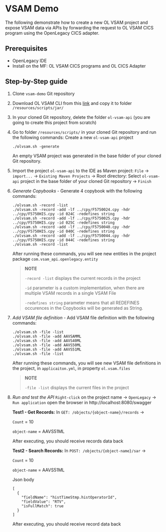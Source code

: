# VSAM Demo

The following demonstrate how to create a new OL VSAM project and expose VSAM data via APIs by forwarding the request to OL VSAM CICS program using the OpenLegacy CICS adapter.

## Prerequisites
* OpenLegacy IDE
* Install on the MF: OL VSAM CICS programs and OL CICS Adapter

## Step-by-Step guide

1. Clone `vsam-demo` Git repository

2. Download OL VSAM CLI from this [link](https://drive.google.com/file/d/1KS9XcvsrWneotJsY3hdmDcLNJCpit_xn/view?usp=sharing) and copy it to folder `/resources/scripts/jar/`

3. In your cloned Git repository, delete the folder `ol-vsam-api` (you are going to create this project from scratch)

4. Go to folder `/resources/scripts/` in your cloned Git repository and run the following commands:
    Create a new `ol-vsam-api` project
    ```
    ./olvsam.sh -generate
    ```
    An empty VSAM project was generated in the base folder of your cloned Git repository.
    
5. Import the project `ol-vsam-api` to the IDE as Maven project:
   `File` -> `import...` -> `Existing Maven Projects` -> Root directory: Select `ol-vsam-api` project in the base folder of your cloned Git repository -> `Finish`
    
6.	*Generate Copybooks* - Generate 4 copybook with the following commands:
    ```
    ./olvsam.sh -record -list
    ./olvsam.sh -record -add -lf ../cpy/F5750024.cpy -hdr ../cpy/F5750HIS.cpy -id 024C -redefines string
    ./olvsam.sh -record -add -lf ../cpy/F5750025.cpy -hdr ../cpy/F5750HIS.cpy -id 025C -redefines string
    ./olvsam.sh -record -add -lf ../cpy/F5750040.cpy -hdr ../cpy/F5750HIS.cpy -id 040C -redefines string
    ./olvsam.sh -record -add -lf ../cpy/F5750044.cpy -hdr ../cpy/F5750HIS.cpy -id 044C -redefines string
    ./olvsam.sh -record -list
    ```
    After running these commands, you will see new entities in the project package `com.vsam_api.openlegacy.entity`
    > **NOTE**
    >
    > `-record -list` displays the current records in the project
    >
    > `-id` parameter is a custom implementation, when there are multiple VSAM records in a single VSAM File
    >
    > `-redefines string` parameter means that all REDEFINES occurences in the Copybooks will be generated as String.
    
7.	*Add VSAM file definition* - Add VSAM file definition with the following commands:
    ```
    ./olvsam.sh -file -list
    ./olvsam.sh -file -add AAVSAMML
    ./olvsam.sh -file -add AAVS40ML
    ./olvsam.sh -file -add AAVS50ML
    ./olvsam.sh -file -add AAVS51ML
    ./olvsam.sh -file -list
    ```
    After running these commands, you will see new VSAM file definitions in the project, in `applicaiton.yml`, in property `ol.vsam.files`
    > **NOTE**
    >
    > `-file -list` displays the current files in the project

8.  *Run and test the API*
    `Right-click` on the project name -> `OpenLegacy` -> `Run application`
    open the browser in http://localhost:8080/swagger
    
    **Test1 - Get Records:**
    In `GET: /objects/{object-name}/records` ->
    
    `Count` = 10
    
    `object-name` = AAVS51ML
    
    After executing, you should receive records data back
    
    **Test2 - Search Records:**
    In `POST: /objects/{object-name}/sar` ->
    
    `Count` = 10
    
    `object-name` = AAVS51ML
    
    Json body
    ```
    [
      {
        "fieldName": "histTimeStmp.histOperatorId",
        "fieldValue": "RTV",
        "isFullMatch": true
      }
    ]
    ```
    After executing, you should receive record data back
    
    
